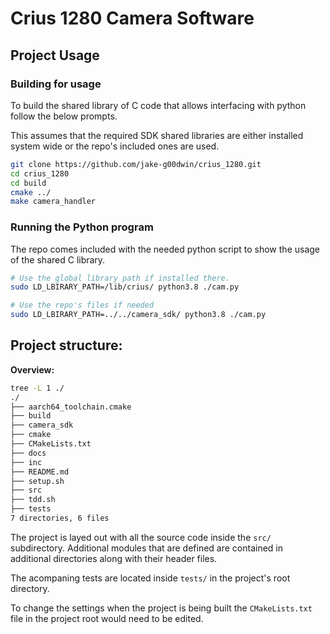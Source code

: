 # Crius 1280 Camera Software

## Project Usage

### Building for usage

To build the shared library of C code that allows interfacing with python
follow the below prompts.

This assumes that the required SDK shared libraries are either installed 
system wide or the repo's included ones are used.

```sh
git clone https://github.com/jake-g00dwin/crius_1280.git
cd crius_1280
cd build
cmake ../
make camera_handler
```

### Running the Python program

The repo comes included with the needed python script to show the usage of
the shared C library.

```sh
# Use the global library path if installed there.
sudo LD_LBIRARY_PATH=/lib/crius/ python3.8 ./cam.py

# Use the repo's files if needed
sudo LD_LBIRARY_PATH=../../camera_sdk/ python3.8 ./cam.py
```


## Project structure:

**Overview:**
```sh
tree -L 1 ./
./
├── aarch64_toolchain.cmake
├── build
├── camera_sdk
├── cmake
├── CMakeLists.txt
├── docs
├── inc
├── README.md
├── setup.sh
├── src
├── tdd.sh
├── tests
7 directories, 6 files
```
The project is layed out with all the source code inside the `src/` 
subdirectory. Additional modules that are defined are contained in additional
directories along with their header files.

The acompaning tests are located inside `tests/` in the project's root 
directory.

To change the settings when the project is being built the `CMakeLists.txt`
file in the project root would need to be edited.

